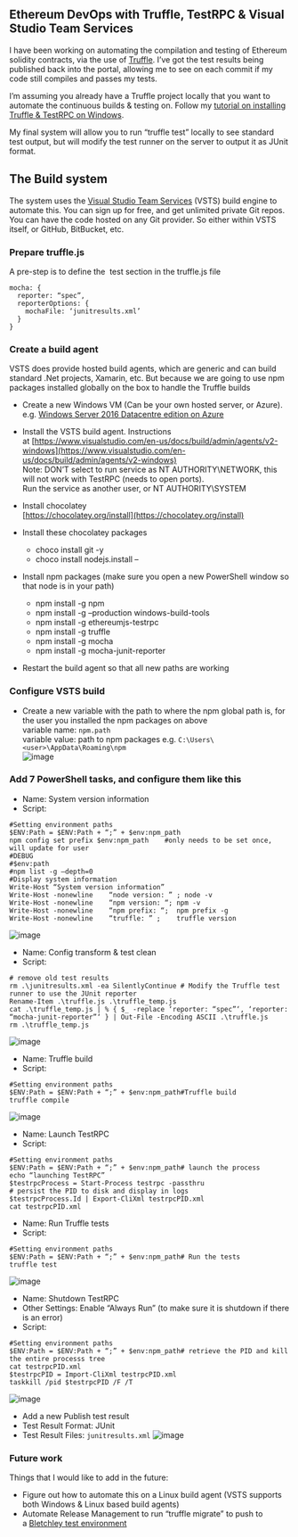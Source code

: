 ## Ethereum DevOps with Truffle, TestRPC & Visual Studio Team Services

I have been working on automating the compilation and testing of Ethereum solidity contracts, via the use of [Truffle](http://truffleframework.com/). I’ve got the test results being published back into the portal, allowing me to see on each commit if my code still compiles and passes my tests.

I’m assuming you already have a Truffle project locally that you want to automate the continuous builds & testing on. Follow my [tutorial on installing Truffle & TestRPC on Windows](https://davidburela.wordpress.com/2016/11/18/how-to-install-truffle-testrpc-on-windows-for-blockchain-development/).

My final system will allow you to run “truffle test” locally to see standard test output, but will modify the test runner on the server to output it as JUnit format.

## The Build system

The system uses the [Visual Studio Team Services](https://azure.microsoft.com/en-us/services/visual-studio-team-services/) (VSTS) build engine to automate this. You can sign up for free, and get unlimited private Git repos.  
You can have the code hosted on any Git provider. So either within VSTS itself, or GitHub, BitBucket, etc.

### Prepare truffle.js

A pre-step is to define the  test section in the truffle.js file

```
mocha: {  
  reporter: “spec”,  
  reporterOptions: {  
    mochaFile: ‘junitresults.xml’  
  }  
}
```

### Create a build agent

VSTS does provide hosted build agents, which are generic and can build standard .Net projects, Xamarin, etc. But because we are going to use npm packages installed globally on the box to handle the Truffle builds

- Create a new Windows VM (Can be your own hosted server, or Azure).  
e.g. [Windows Server 2016 Datacentre edition on Azure](https://azure.microsoft.com/en-au/marketplace/partners/microsoft/windowsserver2016datacenter/)
- Install the VSTS build agent. Instructions at [https://www.visualstudio.com/en-us/docs/build/admin/agents/v2-windows](https://www.visualstudio.com/en-us/docs/build/admin/agents/v2-windows)  
Note: DON’T select to run service as NT AUTHORITY\NETWORK, this will not work with TestRPC (needs to open ports).  
Run the service as another user, or NT AUTHORITY\SYSTEM
- Install chocolatey  
[https://chocolatey.org/install](https://chocolatey.org/install)
- Install these chocolatey packages
    - choco install git -y
    - choco install nodejs.install –

- Install npm packages (make sure you open a new PowerShell window so that node is in your path)
    - npm install -g npm
    - npm install -g –production windows-build-tools
    - npm install -g ethereumjs-testrpc
    - npm install -g truffle
    - npm install -g mocha
    - npm install -g mocha-junit-reporter

- Restart the build agent so that all new paths are working

### Configure VSTS build

- Create a new variable with the path to where the npm global path is, for the user you installed the npm packages on above  
variable name: `npm.path`  
variable value: path to npm packages e.g. `C:\Users\<user>\AppData\Roaming\npm`  
![image](https://davidburela.files.wordpress.com/2016/12/image5.png)
### Add 7 PowerShell tasks, and configure them like this
- Name: System version information  
- Script:  
```
#Setting environment paths  
$ENV:Path = $ENV:Path + “;” + $env:npm_path  
npm config set prefix $env:npm_path    #only needs to be set once, will update for user  
#DEBUG  
#$env:path  
#npm list -g –depth=0  
#Display system information  
Write-Host “System version information”  
Write-Host -nonewline    “node version: ” ; node -v  
Write-Host -nonewline    “npm version: “; npm -v  
Write-Host -nonewline    “npm prefix: “;  npm prefix -g  
Write-Host -nonewline    “truffle: ” ;    truffle version  
```
![image](https://davidburela.files.wordpress.com/2016/12/image6.png)

- Name: Config transform & test clean
- Script:
```
# remove old test results  
rm .\junitresults.xml -ea SilentlyContinue # Modify the Truffle test runner to use the JUnit reporter  
Rename-Item .\truffle.js .\truffle_temp.js  
cat .\truffle_temp.js | % { $_ -replace ‘reporter: “spec”‘, ‘reporter: “mocha-junit-reporter”‘ } | Out-File -Encoding ASCII .\truffle.js  
rm .\truffle_temp.js  
```
![image](https://davidburela.files.wordpress.com/2016/12/image7.png) 


- Name: Truffle build  
- Script:  
```
#Setting environment paths  
$ENV:Path = $ENV:Path + “;” + $env:npm_path#Truffle build  
truffle compile  
```
![image](https://davidburela.files.wordpress.com/2016/12/image8.png)

- Name: Launch TestRPC  
- Script:  
```
#Setting environment paths  
$ENV:Path = $ENV:Path + “;” + $env:npm_path# launch the process  
echo “launching TestRPC”  
$testrpcProcess = Start-Process testrpc -passthru  
# persist the PID to disk and display in logs  
$testrpcProcess.Id | Export-CliXml testrpcPID.xml  
cat testrpcPID.xml
```


- Name: Run Truffle tests  
- Script:  
```
#Setting environment paths  
$ENV:Path = $ENV:Path + “;” + $env:npm_path# Run the tests  
truffle test  
```
![image](https://davidburela.files.wordpress.com/2016/12/image10.png)


- Name: Shutdown TestRPC  
- Other Settings: Enable “Always Run” (to make sure it is shutdown if there is an error)  
- Script:  
```
#Setting environment paths  
$ENV:Path = $ENV:Path + “;” + $env:npm_path# retrieve the PID and kill the entire processs tree  
cat testrpcPID.xml  
$testrpcPID = Import-CliXml testrpcPID.xml  
taskkill /pid $testrpcPID /F /T  
```
![image](https://davidburela.files.wordpress.com/2016/12/image11.png)

- Add a new Publish test result
- Test Result Format: JUnit  
- Test Result Files: `junitresults.xml`
![image](https://davidburela.files.wordpress.com/2016/12/image12.png)

### Future work

Things that I would like to add in the future:

- Figure out how to automate this on a Linux build agent (VSTS supports both Windows & Linux based build agents)
- Automate Release Management to run “truffle migrate” to push to a [Bletchley test environment](https://azure.microsoft.com/en-us/blog/project-bletchley-blockchain-infrastructure-made-easy/)

